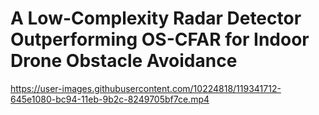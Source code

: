 # A Low-Complexity Radar Detector Outperforming OS-CFAR for Indoor Drone Obstacle Avoidance

https://user-images.githubusercontent.com/10224818/119341712-645e1080-bc94-11eb-9b2c-8249705bf7ce.mp4





